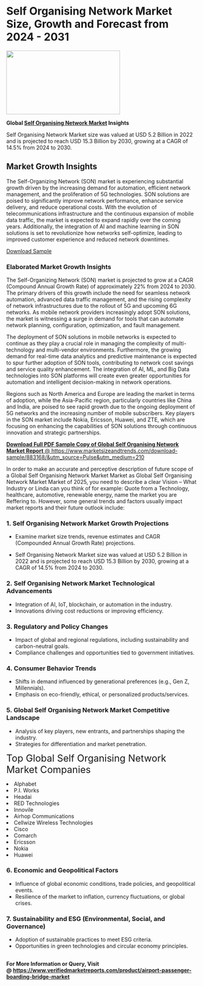 <H1>Self Organising Network Market Size, Growth and Forecast from 2024 - 2031</H1><img class="aligncenter size-medium wp-image-584254" src="https://thirdeyenews.in/wp-content/uploads/2024/09/Global-Market-Research-300x168.jpeg" alt="" width="300" height="168" /><p><strong>Global&nbsp;<a href="https://www.marketsizeandtrends.com/download-sample/883168/&amp;utm_source=Pulse&amp;utm_medium=210">Self Organising Network Market</a> Insights</strong></p><p>Self Organising Network Market size was valued at USD 5.2 Billion in 2022 and is projected to reach USD 15.3 Billion by 2030, growing at a CAGR of 14.5% from 2024 to 2030.</p><p><!DOCTYPE html> <html lang="en"> <head> <meta charset="UTF-8"> <meta name="viewport" content="width=device-width, initial-scale=1.0"> <title>Self-Organizing Network Market Growth Insights</title> </head> <body> <h2>Market Growth Insights</h2> <p>The Self-Organizing Network (SON) market is experiencing substantial growth driven by the increasing demand for automation, efficient network management, and the proliferation of 5G technologies. SON solutions are poised to significantly improve network performance, enhance service delivery, and reduce operational costs. With the evolution of telecommunications infrastructure and the continuous expansion of mobile data traffic, the market is expected to expand rapidly over the coming years. Additionally, the integration of AI and machine learning in SON solutions is set to revolutionize how networks self-optimize, leading to improved customer experience and reduced network downtimes.</p> <p><a href="#">Download Sample</a></p> <h3>Elaborated Market Growth Insights</h3> <p>The Self-Organizing Network (SON) market is projected to grow at a CAGR (Compound Annual Growth Rate) of approximately 22% from 2024 to 2030. The primary drivers of this growth include the need for seamless network automation, advanced data traffic management, and the rising complexity of network infrastructures due to the rollout of 5G and upcoming 6G networks. As mobile network providers increasingly adopt SON solutions, the market is witnessing a surge in demand for tools that can automate network planning, configuration, optimization, and fault management.</p> <p>The deployment of SON solutions in mobile networks is expected to continue as they play a crucial role in managing the complexity of multi-technology and multi-vendor environments. Furthermore, the growing demand for real-time data analytics and predictive maintenance is expected to spur further adoption of SON tools, contributing to network cost savings and service quality enhancement. The integration of AI, ML, and Big Data technologies into SON platforms will create even greater opportunities for automation and intelligent decision-making in network operations.</p> <p>Regions such as North America and Europe are leading the market in terms of adoption, while the Asia-Pacific region, particularly countries like China and India, are poised to see rapid growth due to the ongoing deployment of 5G networks and the increasing number of mobile subscribers. Key players in the SON market include Nokia, Ericsson, Huawei, and ZTE, which are focusing on enhancing the capabilities of SON solutions through continuous innovation and strategic partnerships.</p> <p><a href="#"></p><p><span class=""><strong>Download Full PDF Sample Copy of Global Self Organising Network Market Report</strong> @ <a href="https://www.marketsizeandtrends.com/download-sample/883168/&amp;utm_source=Pulse&amp;utm_medium=210" target="_blank">https://www.marketsizeandtrends.com/download-sample/883168/&amp;utm_source=Pulse&amp;utm_medium=210</a></span></p><p>In order to make an accurate and perceptive description of future scope of a Global&nbsp;Self Organising Network Market Market as Global&nbsp;Self Organising Network Market Market of 2025, you need to describe a clear Vision &ndash; What Industry or Linda can you think of for example: Quote from a Technology, healthcare, automotive, renewable energy, name the market you are Reffering to. However, some general trends and factors usually impact market reports and their future outlook include:</p><h3>1.&nbsp;<strong>Self Organising Network Market Growth Projections</strong></h3><ul><li>Examine market size trends, revenue estimates and CAGR (Compounded Annual Growth Rate) projections.</li><li><p>Self Organising Network Market size was valued at USD 5.2 Billion in 2022 and is projected to reach USD 15.3 Billion by 2030, growing at a CAGR of 14.5% from 2024 to 2030.</p></li></ul><h3>2.&nbsp;<strong>Self Organising Network Market Technological Advancements</strong></h3><ul><li>Integration of AI, IoT, blockchain, or automation in the industry.</li><li>Innovations driving cost reductions or improving efficiency.</li></ul><h3>3.&nbsp;<strong>Regulatory and Policy Changes</strong></h3><ul><li>Impact of global and regional regulations, including sustainability and carbon-neutral goals.</li><li>Compliance challenges and opportunities tied to government initiatives.</li></ul><h3>4.&nbsp;<strong>Consumer Behavior Trends</strong></h3><ul><li>Shifts in demand influenced by generational preferences (e.g., Gen Z, Millennials).</li><li>Emphasis on eco-friendly, ethical, or personalized products/services.</li></ul><h3>5.&nbsp;<strong>Global Self Organising Network Market Competitive Landscape</strong></h3><ul><li>Analysis of key players, new entrants, and partnerships shaping the industry.</li><li>Strategies for differentiation and market penetration.</li></ul><p data-pm-slice="1 1 []"><span style="color: inherit; font-family: inherit; font-size: 25px;">Top Global Self Organising Network Market Companies</span></p><div class="" data-test-id=""><p><li>Alphabet</li><li> P.I. Works</li><li> Headai</li><li> RED Technologies</li><li> Innovile</li><li> Airhop Communications</li><li> Cellwize Wireless Technologies</li><li> Cisco</li><li> Comarch</li><li> Ericsson</li><li> Nokia</li><li> Huawei</li></p></div><h3>6.&nbsp;<strong>Economic and Geopolitical Factors</strong></h3><ul><li>Influence of global economic conditions, trade policies, and geopolitical events.</li><li>Resilience of the market to inflation, currency fluctuations, or global crises.</li></ul><h3>7.&nbsp;<strong>Sustainability and ESG (Environmental, Social, and Governance)</strong></h3><ul><li>Adoption of sustainable practices to meet ESG criteria.</li><li>Opportunities in green technologies and circular economy principles.</li></ul><h2><strong style="font-size: 14px;">For More Information or Query, Visit @&nbsp;</strong><a style="background-color: #ffffff; font-size: 14px;" href="https://www.marketsizeandtrends.com/report/self-organising-network-market/" target="_blank">https://www.verifiedmarketreports.com/product/airport-passenger-boarding-bridge-market</a></h2>
